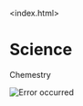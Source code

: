 <index.html>
<!DOCTYPE html>
<html>
    <head>
       <title>Science previous year questgon paper</title>
       <meta charset="UTM-8">
       <meta name="viewpoint"
content="width=divice-width,
initial-scale=1.0">
    </head>
    <body>
        <h1>Science</h1>
         <p>Chemestry</p>
      <img src="https://www.popsci.com/uploads/2019/01/07/5ICYRFD2JZ7XJY6SBQT42W5UKI-768x768.png" alt="Error occurred ">
    </body>
    </html>
